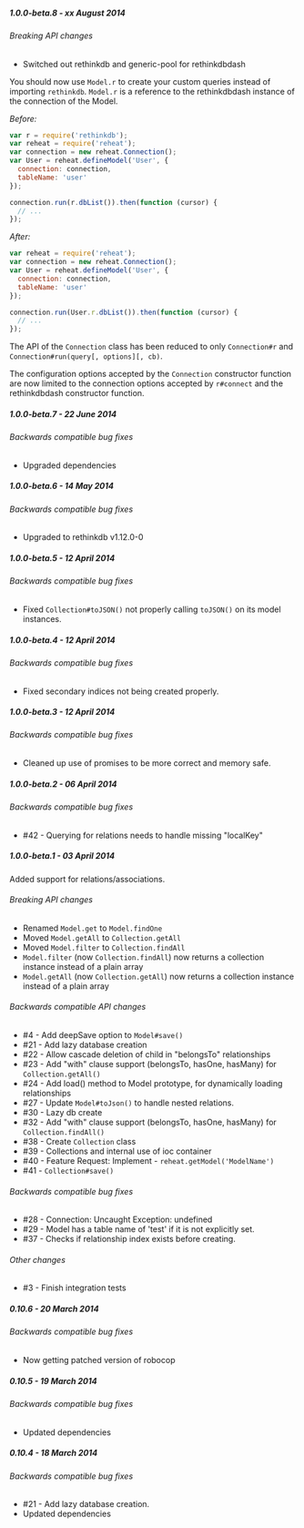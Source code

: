 ##### 1.0.0-beta.8 - xx August 2014

###### Breaking API changes
- Switched out rethinkdb and generic-pool for rethinkdbdash

You should now use `Model.r` to create your custom queries instead of importing `rethinkdb`. `Model.r` is a reference to the rethinkdbdash instance of the connection of the Model.

_Before:_

```js
var r = require('rethinkdb');
var reheat = require('reheat');
var connection = new reheat.Connection();
var User = reheat.defineModel('User', {
  connection: connection,
  tableName: 'user'
});

connection.run(r.dbList()).then(function (cursor) {
  // ...
});
```

_After:_

```js
var reheat = require('reheat');
var connection = new reheat.Connection();
var User = reheat.defineModel('User', {
  connection: connection,
  tableName: 'user'
});

connection.run(User.r.dbList()).then(function (cursor) {
  // ...
});
```

The API of the `Connection` class has been reduced to only `Connection#r` and `Connection#run(query[, options][, cb)`.

The configuration options accepted by the `Connection` constructor function are now limited to the connection options accepted by `r#connect` and the rethinkdbdash constructor function.

##### 1.0.0-beta.7 - 22 June 2014

###### Backwards compatible bug fixes
- Upgraded dependencies

##### 1.0.0-beta.6 - 14 May 2014

###### Backwards compatible bug fixes
- Upgraded to rethinkdb v1.12.0-0

##### 1.0.0-beta.5 - 12 April 2014

###### Backwards compatible bug fixes
- Fixed `Collection#toJSON()` not properly calling `toJSON()` on its model instances.

##### 1.0.0-beta.4 - 12 April 2014

###### Backwards compatible bug fixes
- Fixed secondary indices not being created properly.

##### 1.0.0-beta.3 - 12 April 2014

###### Backwards compatible bug fixes
- Cleaned up use of promises to be more correct and memory safe.

##### 1.0.0-beta.2 - 06 April 2014

###### Backwards compatible bug fixes
- #42 - Querying for relations needs to handle missing "localKey"

##### 1.0.0-beta.1 - 03 April 2014
Added support for relations/associations.

###### Breaking API changes
- Renamed `Model.get` to `Model.findOne`
- Moved `Model.getAll` to `Collection.getAll`
- Moved `Model.filter` to `Collection.findAll`
- `Model.filter` (now `Collection.findAll`) now returns a collection instance instead of a plain array
- `Model.getAll` (now `Collection.getAll`) now returns a collection instance instead of a plain array

###### Backwards compatible API changes
- #4 - Add deepSave option to `Model#save()`
- #21 - Add lazy database creation
- #22 - Allow cascade deletion of child in "belongsTo" relationships
- #23 - Add "with" clause support (belongsTo, hasOne, hasMany) for `Collection.getAll()`
- #24 - Add load() method to Model prototype, for dynamically loading relationships
- #27 - Update `Model#toJson()` to handle nested relations.
- #30 - Lazy db create
- #32 - Add "with" clause support (belongsTo, hasOne, hasMany) for `Collection.findAll()`
- #38 - Create `Collection` class
- #39 - Collections and internal use of ioc container
- #40 - Feature Request: Implement - `reheat.getModel('ModelName')`
- #41 - `Collection#save()`

###### Backwards compatible bug fixes
- #28 - Connection: Uncaught Exception: undefined
- #29 - Model has a table name of 'test' if it is not explicitly set.
- #37 - Checks if relationship index exists before creating.

###### Other changes
- #3 - Finish integration tests

##### 0.10.6 - 20 March 2014

###### Backwards compatible bug fixes
- Now getting patched version of robocop

##### 0.10.5 - 19 March 2014

###### Backwards compatible bug fixes
- Updated dependencies

##### 0.10.4 - 18 March 2014

###### Backwards compatible bug fixes
- #21 - Add lazy database creation.
- Updated dependencies
